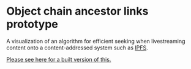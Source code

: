 # Object chain ancestor links prototype

A visualization of an algorithm for efficient seeking when livestreaming
content onto a content-addressed system such as [IPFS](https://ipfs.io/).

[Please see here for a built version of this.](https://ipfs.io/ipfs/QmTtqKeVpgQ73KbeoaaomvLoYMP7XKemhTgPNjasWjfh9b/)
